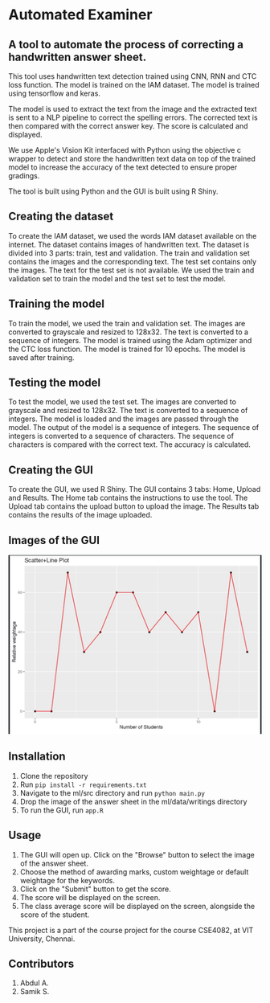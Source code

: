 # Automated Examiner
## A tool to automate the process of correcting a handwritten answer sheet.

This tool uses handwritten text detection trained using CNN, RNN and CTC loss function. The model is trained on the IAM dataset. The model is trained using tensorflow and keras. 

The model is used to extract the text from the image and the extracted text is sent to a NLP pipeline to correct the spelling errors. The corrected text is then compared with the correct answer key. The score is calculated and displayed.

We use Apple's Vision Kit interfaced with Python using the objective c wrapper to detect and store the handwritten text data on top of the trained model to increase the accuracy of the text detected to ensure proper gradings.

The tool is built using Python and the GUI is built using R Shiny.

## Creating the dataset
To create the IAM dataset, we used the words IAM dataset available on the internet. The dataset contains images of handwritten text. The dataset is divided into 3 parts: train, test and validation. The train and validation set contains the images and the corresponding text. The test set contains only the images. The text for the test set is not available. We used the train and validation set to train the model and the test set to test the model.

## Training the model
To train the model, we used the train and validation set. The images are converted to grayscale and resized to 128x32. The text is converted to a sequence of integers. The model is trained using the Adam optimizer and the CTC loss function. The model is trained for 10 epochs. The model is saved after training.

## Testing the model
To test the model, we used the test set. The images are converted to grayscale and resized to 128x32. The text is converted to a sequence of integers. The model is loaded and the images are passed through the model. The output of the model is a sequence of integers. The sequence of integers is converted to a sequence of characters. The sequence of characters is compared with the correct text. The accuracy is calculated.

## Creating the GUI
To create the GUI, we used R Shiny. The GUI contains 3 tabs: Home, Upload and Results. The Home tab contains the instructions to use the tool. The Upload tab contains the upload button to upload the image. The Results tab contains the results of the image uploaded.

## Images of the GUI
![](media/1.png)

## Installation
1. Clone the repository
2. Run `pip install -r requirements.txt`
3. Navigate to the ml/src directory and run `python main.py`
4. Drop the image of the answer sheet in the ml/data/writings directory
5. To run the GUI, run `app.R`

## Usage
1. The GUI will open up. Click on the "Browse" button to select the image of the answer sheet.
2. Choose the method of awarding marks, custom weightage or default weightage for the keywords.
3. Click on the "Submit" button to get the score.
4. The score will be displayed on the screen. 
5. The class average score will be displayed on the screen, alongside the score of the student.

This project is a part of the course project for the course CSE4082, at VIT University, Chennai.

## Contributors
1. Abdul A.
2. Samik S.




